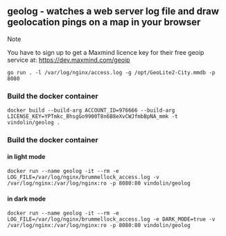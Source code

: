 ## geolog - watches a web server log file and draw geolocation pings on a map in your browser

> [!NOTE]
> You have to sign up to get a Maxmind licence key for their free geoip service at: https://dev.maxmind.com/geoip


```
go run . -l /var/log/nginx/access.log -g /opt/GeoLite2-City.mmdb -p 8080
```

### Build the docker container

```
docker build --build-arg ACCOUNT_ID=976666 --build-arg LICENSE_KEY=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 -t vindolin/geolog .
```

### Build the docker container

#### in light mode
```
docker run --name geolog -it --rm -e LOG_FILE=/var/log/nginx/brummellock_access.log -v /var/log/nginx:/var/log/nginx:ro -p 8080:80 vindolin/geolog
```

#### in dark mode
```
docker run --name geolog -it --rm -e LOG_FILE=/var/log/nginx/brummellock_access.log -e DARK_MODE=true -v /var/log/nginx:/var/log/nginx:ro -p 8080:80 vindolin/geolog
```
